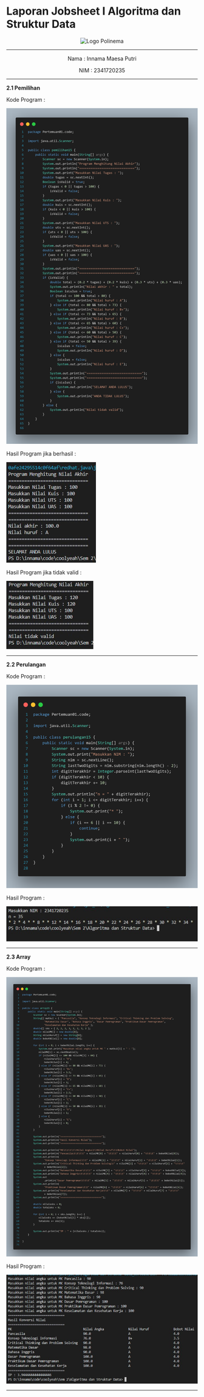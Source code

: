 # Laporan Jobsheet I Algoritma dan Struktur Data
<p align="center">
   <img src="https://static.wikia.nocookie.net/logopedia/images/8/8a/Politeknik_Negeri_Malang.png/revision/latest?cb=20190922202558 " alt="Logo Polinema" width="30%"> 
</p>
<hr>
<p align="center">Nama : Innama Maesa Putri</p>
<p align="center">NIM : 2341720235</p>
<hr>
<b>2.1 Pemilihan</b>
<p>Kode Program : </p>
<p><img src = "gambar/kode_pemilihan.png"></p>
<p>Hasil Program jika berhasil : </p>
<p><img src = "gambar/hasil_pemilihan.jpg"></p>
<p>Hasil Program jika tidak valid : </p>
<p><img src = "gambar/hasil2_pemilihan.jpg"></p>
<hr>
<b>2.2 Perulangan</b>
<p>Kode Program : </p>
<p><img src = "gambar/kode_perulangan.png"></p>
<p>Hasil Program : </p>
<p><img src = "gambar/hasil_perulangan.jpg"></p>
<hr>
<b>2.3 Array</b>
<p>Kode Program : </p>
<p><img src = "gambar/kode_array.png"></p>
<p>Hasil Program : </p>
<p><img src = "gambar/hasil_array.jpg"></p>
<hr>